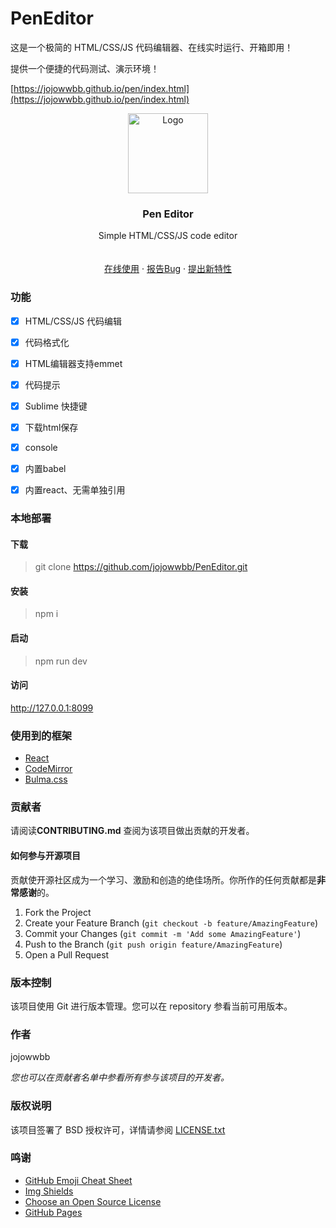 # PenEditor

这是一个极简的 HTML/CSS/JS 代码编辑器、在线实时运行、开箱即用！

提供一个便捷的代码测试、演示环境！

[https://jojowwbb.github.io/pen/index.html](https://jojowwbb.github.io/pen/index.html)





<p align="center">
  <a href="https://github.com/jojowwbb/PenEditor">
    <img src="https://z3.ax1x.com/2021/04/01/cV436J.png" alt="Logo" width="128" height="128">
  </a>


  <h3 align="center">Pen Editor</h3>
  <p align="center">
    Simple HTML/CSS/JS code editor
    <br />
    <br />
    <br />
    <a href="https://jojowwbb.github.io/pen/index.html">在线使用</a>
    ·
    <a href="https://github.com/jojowwbb/PenEditor/issues">报告Bug</a>
    ·
    <a href="https://github.com/jojowwbb/PenEditor/issues">提出新特性</a>
  </p>




### 功能

- [x] HTML/CSS/JS 代码编辑
- [x] 代码格式化
- [x] HTML编辑器支持emmet
- [x] 代码提示
- [x] Sublime 快捷键
- [x] 下载html保存
- [x] console
- [x] 内置babel
- [x] 内置react、无需单独引用



### 本地部署

#### 下载

> git clone https://github.com/jojowwbb/PenEditor.git

#### 安装

> npm i

#### 启动

> npm run dev 

#### 访问

http://127.0.0.1:8099

### 使用到的框架

-   [React](https://reactjs.org/)
-   [CodeMirror](http://codemirror.com)
-   [Bulma.css](https://bulma.io/)


### 贡献者

请阅读**CONTRIBUTING.md** 查阅为该项目做出贡献的开发者。

#### 如何参与开源项目

贡献使开源社区成为一个学习、激励和创造的绝佳场所。你所作的任何贡献都是**非常感谢**的。

1. Fork the Project
2. Create your Feature Branch (`git checkout -b feature/AmazingFeature`)
3. Commit your Changes (`git commit -m 'Add some AmazingFeature'`)
4. Push to the Branch (`git push origin feature/AmazingFeature`)
5. Open a Pull Request

### 版本控制

该项目使用 Git 进行版本管理。您可以在 repository 参看当前可用版本。

### 作者

jojowwbb

_您也可以在贡献者名单中参看所有参与该项目的开发者。_

### 版权说明

该项目签署了 BSD 授权许可，详情请参阅 [LICENSE.txt](https://github.com/shaojintian/Best_README_template/blob/master/LICENSE.txt)

### 鸣谢

-   [GitHub Emoji Cheat Sheet](https://www.webpagefx.com/tools/emoji-cheat-sheet)
-   [Img Shields](https://shields.io)
-   [Choose an Open Source License](https://choosealicense.com)
-   [GitHub Pages](https://pages.github.com)
